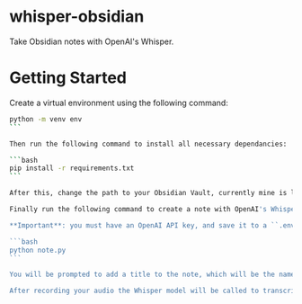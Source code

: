 # whisper-obsidian
Take Obsidian notes with OpenAI's Whisper.

# Getting Started
Create a virtual environment using the following command:

````bash
python -m venv env
```

Then run the following command to install all necessary dependancies:

```bash
pip install -r requirements.txt
```

After this, change the path to your Obsidian Vault, currently mine is located in ``C:\\Users\\Gavin\\OneDrive\\Documents\\Obsidian Vault\\`` so change this to match the path to your Obsidian Vault.

Finally run the following command to create a note with OpenAI's Whisper.

**Important**: you must have an OpenAI API key, and save it to a ``.env.local`` file or to your Windows Environment Variables. You can get one by creating an account at https://platform.openai.com/. 

```bash
python note.py
```

You will be prompted to add a title to the note, which will be the name of the note inside the Obsidian Vault. You will also be prompted to choose whether you want to add the title to the note, which would be useful for printing.

After recording your audio the Whisper model will be called to transcribe the audio, it will then save the note.
